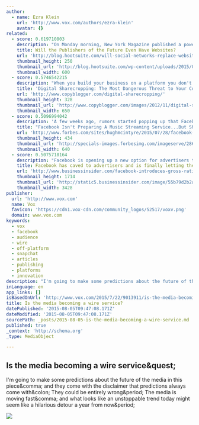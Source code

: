 ```yaml
---
author:
  - name: Ezra Klein
    url: 'http://www.vox.com/authors/ezra-klein'
    avatar: {}
related:
  - score: 0.619710803
    description: "On Monday morning, New York Magazine published a powerful story featuring 35 women who allege they were assaulted by Bill Cosby. A few hours later, their site went down. Whether the outage was the result of a massive influx of traffic to that story or a separate hacking incident isn't quite clear."
    title: Will the Publishers of the Future Even Have Websites?
    url: 'http://blog.hootsuite.com/will-social-networks-replace-websites/'
    thumbnail_height: 250
    thumbnail_url: 'http://blog.hootsuite.com/wp-content/uploads/2015/07/Will-Publishers-even-Have-Websites-in-the-Future.jpg'
    thumbnail_width: 600
  - score: 0.5746542215
    description: "When you build your business on a platform you don't control, you're taking on a lot of unnecessary risk and headache."
    title: 'Digital Sharecropping: The Most Dangerous Threat to Your Content Marketing Strategy - Copyblogger'
    url: 'http://www.copyblogger.com/digital-sharecropping/'
    thumbnail_height: 328
    thumbnail_url: 'http://www.copyblogger.com/images/2012/11/digital-sharecropping.jpg'
    thumbnail_width: 650
  - score: 0.5096994042
    description: 'A few weeks ago, rumors started popping up that Facebook might have been planning their own streaming service in an attempt to pull people away from Apple Music, Spotify, and the dozens of other options for listening to music available today. At first mention, media outlets around the world began [...]'
    title: "Facebook Isn't Preparing A Music Streaming Service...But Should It?"
    url: 'http://www.forbes.com/sites/hughmcintyre/2015/07/28/facebook-isnt-preparing-a-music-streaming-service-but-should-it/'
    thumbnail_height: 434
    thumbnail_url: 'http://specials-images.forbesimg.com/imageserve/286387340a5a44b8a36bcd9bccd764c6/640x434.jpg?fit=scale'
    thumbnail_width: 640
  - score: 0.5075718164
    description: "Facebook is opening up a new option for advertisers to buy video ads on the news feed in an incredibly arcane way - by using Gross Rating Points (GRPs) - for the first time in a bid to capture a larger proportion of advertiser's TV budgets."
    title: Facebook has caved to advertisers and is finally letting them buy video the way they used to in the 1950s
    url: 'http://www.businessinsider.com/facebook-introduces-gross-rating-points-for-video-ad-buying-2015-7'
    thumbnail_height: 1714
    thumbnail_url: 'http://static5.businessinsider.com/image/55b79d2b2acae78b0e8ba7a4/facebook-has-caved-to-advertisers-and-is-finally-letting-them-buy-video-the-way-they-used-to-in-the-1950s.jpg'
    thumbnail_width: 3428
publisher:
  url: 'http://www.vox.com'
  name: Vox
  favicon: 'https://cdn1.vox-cdn.com/community_logos/52517/voxv.png'
  domain: www.vox.com
keywords:
  - vox
  - facebook
  - audience
  - wire
  - off-platform
  - snapchat
  - articles
  - publishing
  - platforms
  - innovation
description: "I'm going to make some predictions about the future of the media in this piece, and they come with the disclaimer that predictions always come with: They could be entirely wrong. The media is moving fast, and what looks like an unstoppable trend today might seem like a hilarious detour a year from now."
inLanguage: en
app_links: []
isBasedOnUrl: 'http://www.vox.com/2015/7/22/9013911/is-the-media-becoming-a-wire-service'
title: Is the media becoming a wire service?
datePublished: '2015-08-05T09:47:08.171Z'
dateModified: '2015-08-05T09:47:08.171Z'
sourcePath: _posts/2015-08-05-is-the-media-becoming-a-wire-service.md
published: true
_context: 'http://schema.org'
_type: MediaObject

---
```

<article style=""><h1>Is the media becoming a wire service&amp;quest;</h1><p>I'm going to make some predictions about the future of the media in this piece&amp;comma; and they come with the disclaimer that predictions always come with&amp;colon; They could be entirely wrong&amp;period; The media is moving fast&amp;comma; and what looks like an unstoppable trend today might seem like a hilarious detour a year from now&amp;period;</p><img src="https://cdn3.vox-cdn.com/thumbor/KJD7W62APoI6r0rzYBXtNJ8rSLc=/0x143:3000x1810/1080x600/cdn0.vox-cdn.com/uploads/chorus_image/image/46800666/GettyImages-3213099.0.jpg" /></article>